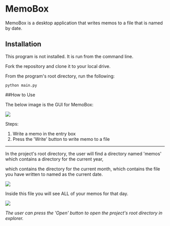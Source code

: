 # MemoBox

MemoBox is a desktop application that writes memos to a file that is named by date.

## Installation

This program is not installed. It is run from the command line.

Fork the repository and clone it to your local drive.

From the program's root directory, run the following:

`python main.py`

##How to Use

The below image is the GUI for MemoBox:

![](http://s32.postimg.org/s2vkacvxx/memobox_gui.png)

Steps:

1. Write a memo in the entry box
2. Press the 'Write' button to write memo to a file

---

In the project's root directory, the user will find a directory named 'memos' which contains a directory for the current year, 

which contains the directory for the current month, which contains the file you have written to named as the current date.

![](http://s32.postimg.org/mw4fgapbp/memobox_path.png)

Inside this file you will see ALL of your memos for that day.

![](http://s32.postimg.org/tsa99znw5/memobox_txt.png)

*The user can press the 'Open' button to open the project's root directory in explorer.*
